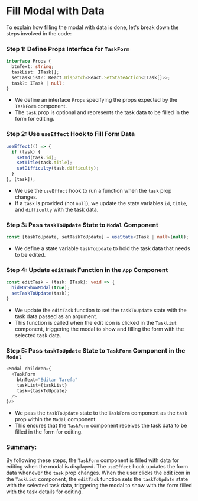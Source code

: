 # Fill Modal with Data

To explain how filling the modal with data is done, let's break down the steps involved in the code:

### Step 1: Define Props Interface for `TaskForm`

```typescript
interface Props {
  btnText: string;
  taskList: ITask[];
  setTaskList?: React.Dispatch<React.SetStateAction<ITask[]>>;
  task?: ITask | null;
}
```

- We define an interface `Props` specifying the props expected by the `TaskForm` component.
- The `task` prop is optional and represents the task data to be filled in the form for editing.

### Step 2: Use `useEffect` Hook to Fill Form Data

```typescript
useEffect(() => {
  if (task) {
    setId(task.id);
    setTitle(task.title);
    setDifficulty(task.difficulty);
  }
}, [task]);
```

- We use the `useEffect` hook to run a function when the `task` prop changes.
- If a `task` is provided (not `null`), we update the state variables `id`, `title`, and `difficulty` with the task data.

### Step 3: Pass `taskToUpdate` State to `Modal` Component

```typescript
const [taskToUpdate, setTaskToUpdate] = useState<ITask | null>(null);
```

- We define a state variable `taskToUpdate` to hold the task data that needs to be edited.

### Step 4: Update `editTask` Function in the `App` Component

```typescript
const editTask = (task: ITask): void => {
  hideOrShowModal(true);
  setTaskToUpdate(task);
}
```

- We update the `editTask` function to set the `taskToUpdate` state with the task data passed as an argument.
- This function is called when the edit icon is clicked in the `TaskList` component, triggering the modal to show and filling the form with the selected task data.

### Step 5: Pass `taskToUpdate` State to `TaskForm` Component in the `Modal`

```typescript
<Modal children={
  <TaskForm 
    btnText="Editar Tarefa" 
    taskList={taskList}
    task={taskToUpdate}
  />
}/>
```

- We pass the `taskToUpdate` state to the `TaskForm` component as the `task` prop within the `Modal` component.
- This ensures that the `TaskForm` component receives the task data to be filled in the form for editing.

### Summary:

By following these steps, the `TaskForm` component is filled with data for editing when the modal is displayed. The `useEffect` hook updates the form data whenever the `task` prop changes. When the user clicks the edit icon in the `TaskList` component, the `editTask` function sets the `taskToUpdate` state with the selected task data, triggering the modal to show with the form filled with the task details for editing.